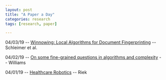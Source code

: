 ```yaml
---
layout: post
title: "A Paper a Day"
categories: research
tags: [research, paper]

---
```


04/03/19 -- [Winnowing: Local Algorithms for Document Fingerprinting](http://theory.stanford.edu/~aiken/publications/papers/sigmod03.pdf) -- Schleimer et al.

04/02/19 -- [On some fine-grained questions in algorithms and complexity](http://people.csail.mit.edu/virgi/eccentri.pdf) -- Williams

04/01/19 -- [Healthcare Robotics](http://cseweb.ucsd.edu/~lriek/papers/riek-healthcare-robotics.pdf) -- Riek


